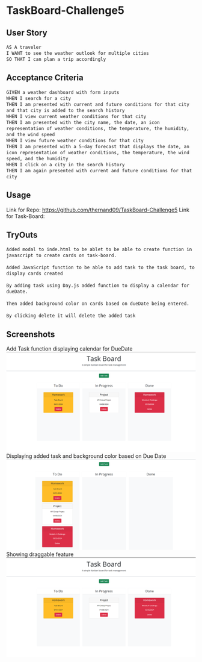 # TaskBoard-Challenge5

## User Story

```
AS A traveler
I WANT to see the weather outlook for multiple cities
SO THAT I can plan a trip accordingly
```

## Acceptance Criteria

```
GIVEN a weather dashboard with form inputs
WHEN I search for a city
THEN I am presented with current and future conditions for that city and that city is added to the search history
WHEN I view current weather conditions for that city
THEN I am presented with the city name, the date, an icon representation of weather conditions, the temperature, the humidity, and the wind speed
WHEN I view future weather conditions for that city
THEN I am presented with a 5-day forecast that displays the date, an icon representation of weather conditions, the temperature, the wind speed, and the humidity
WHEN I click on a city in the search history
THEN I am again presented with current and future conditions for that city
```
## Usage

Link for Repo: https://github.com/thernand09/TaskBoard-Challenge5
Link for Task-Board:


## TryOuts
```
Added modal to inde.html to be ablet to be able to create function in javascript to create cards on task-board.

Added JavaScript function to be able to add task to the task board, to display cards created 

By adding task using Day.js added function to display a calendar for dueDate.

Then added background color on cards based on dueDate being entered.

By clicking delete it will delete the added task 
```

## Screenshots

Add Task function displaying calendar for DueDate
![alt text](./Develop/assets/images/Screenshot%202024-04-01%20154207.png)
Displaying added task and background color based on Due Date
![alt text](./Develop/assets/images/taskBoard-bgColor-Card.png)
Showing draggable feature
![alt text](./Develop/assets/images/taskBoard-draggable.png)
